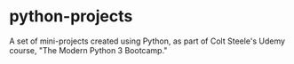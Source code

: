 # python-projects

A set of mini-projects created using Python, as part of Colt Steele's Udemy course, "The Modern Python 3 Bootcamp."
